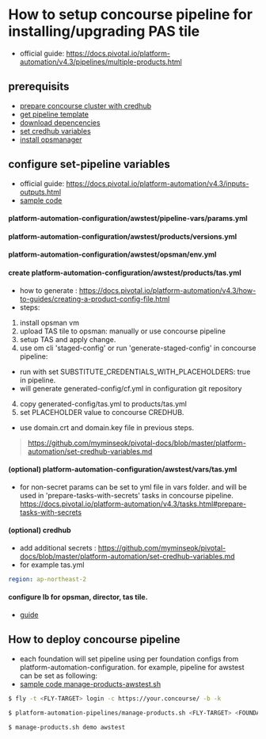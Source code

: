 
# How to setup concourse pipeline for installing/upgrading PAS tile
- official guide: https://docs.pivotal.io/platform-automation/v4.3/pipelines/multiple-products.html

## prerequisits
- [prepare concourse cluster with credhub](/concourse-with-credhub.md)
- [get pipeline template](/platform-automation/get-pipeline-template.md)
- [download depencencies](/platform-automation/download_dependencies.md)
- [set credhub variables](/platform-automation/set-credhub-variables.md)
- [install opsmanager](/platform-automation/install_opsman.md)

## configure set-pipeline variables
- official guide: https://docs.pivotal.io/platform-automation/v4.3/inputs-outputs.html
- [sample code](https://github.com/myminseok/platform-automation-configs-template)
    
#### platform-automation-configuration/awstest/pipeline-vars/params.yml

#### platform-automation-configuration/awstest/products/versions.yml

#### platform-automation-configuration/awstest/opsman/env.yml

#### create platform-automation-configuration/awstest/products/tas.yml
- how to generate : https://docs.pivotal.io/platform-automation/v4.3/how-to-guides/creating-a-product-config-file.html
- steps:
1. install opsman vm
2. upload TAS tile to opsman: manually or use concourse pipeline
3. setup TAS and apply change.
4. use om cli 'staged-config' or run 'generate-staged-config' in concourse pipeline:  
  - run with set SUBSTITUTE_CREDENTIALS_WITH_PLACEHOLDERS: true in pipeline.
  - will generate  generated-config/cf.yml in configuration git repository
4. copy generated-config/tas.yml to products/tas.yml
5. set PLACEHOLDER value to concourse CREDHUB.
  - use domain.crt and domain.key file in previous steps.
> https://github.com/myminseok/pivotal-docs/blob/master/platform-automation/set-credhub-variables.md

#### (optional) platform-automation-configuration/awstest/vars/tas.yml
- for non-secret params can be set to yml file in vars folder. and will be used in 'prepare-tasks-with-secrets' tasks in concourse pipeline. https://docs.pivotal.io/platform-automation/v4.3/tasks.html#prepare-tasks-with-secrets
#### (optional) credhub 
- add additional secrets : https://github.com/myminseok/pivotal-docs/blob/master/platform-automation/set-credhub-variables.md
- for example tas.yml
``` yaml
region: ap-northeast-2
```

#### configure lb for opsman, director, tas tile.
- [guide](/platform-automation/configure-lb.md)


## How to deploy concourse pipeline
- each foundation will set pipeline using per foundation configs from platform-automation-configuration. for example, pipeline for awstest can be set as following:
- [sample code manage-products-awstest.sh](https://github.com/myminseok/platform-automation-pipelines-template/manage-products-awstest.sh)

``` bash
$ fly -t <FLY-TARGET> login -c https://your.concourse/ -b -k

$ platform-automation-pipelines/manage-products.sh <FLY-TARGET> <FOUNDATION>

$ manage-products.sh demo awstest

```






